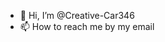 - 👋 Hi, I’m @Creative-Car346
- 📫 How to reach me by my email 

<!---
Creative-Car346/Creative-Car346 is a ✨ special ✨ repository because its `README.md` (this file) appears on your GitHub profile.
You can click the Preview link to take a look at your changes.
--->
